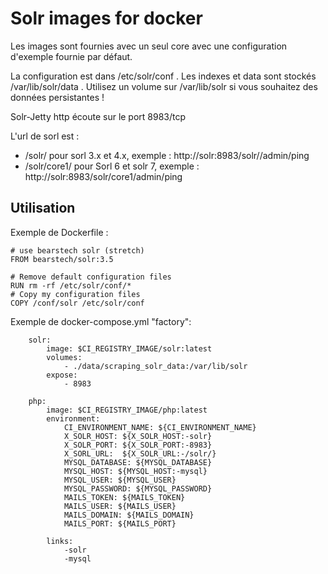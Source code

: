Solr images for docker
=======================

Les images sont fournies avec un seul core avec une configuration d'exemple fournie par défaut.

La configuration est dans /etc/solr/conf .
Les indexes et data sont stockés /var/lib/solr/data .
Utilisez un volume sur /var/lib/solr si vous souhaitez des données persistantes !

Solr-Jetty http écoute sur le port 8983/tcp

L'url de sorl est :
- /solr/ pour sorl 3.x et 4.x, exemple : http://solr:8983/solr//admin/ping
- /solr/core1/ pour Sorl 6 et solr 7, exemple : http://solr:8983/solr/core1/admin/ping


Utilisation
-----------

Exemple de Dockerfile :
```
# use bearstech solr (stretch)
FROM bearstech/solr:3.5

# Remove default configuration files
RUN rm -rf /etc/solr/conf/*
# Copy my configuration files
COPY /conf/solr /etc/solr/conf
```

Exemple de docker-compose.yml "factory":
```
    solr:
        image: $CI_REGISTRY_IMAGE/solr:latest
        volumes:
            - ./data/scraping_solr_data:/var/lib/solr
        expose:
            - 8983

    php:
        image: $CI_REGISTRY_IMAGE/php:latest
        environment:
            CI_ENVIRONMENT_NAME: ${CI_ENVIRONMENT_NAME}
            X_SOLR_HOST: ${X_SOLR_HOST:-solr}
            X_SOLR_PORT: ${X_SOLR_PORT:-8983}
            X_SORL_URL:  ${X_SOLR_URL:-/solr/}
            MYSQL_DATABASE: ${MYSQL_DATABASE}
            MYSQL_HOST: ${MYSQL_HOST:-mysql}
            MYSQL_USER: ${MYSQL_USER}
            MYSQL_PASSWORD: ${MYSQL_PASSWORD}
            MAILS_TOKEN: ${MAILS_TOKEN}
            MAILS_USER: ${MAILS_USER}
            MAILS_DOMAIN: ${MAILS_DOMAIN}
            MAILS_PORT: ${MAILS_PORT}

        links:
            -solr
            -mysql
```

